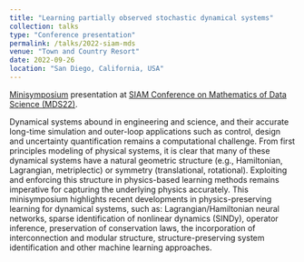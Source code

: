 ```yaml
---
title: "Learning partially observed stochastic dynamical systems"
collection: talks
type: "Conference presentation"
permalink: /talks/2022-siam-mds
venue: "Town and Country Resort"
date: 2022-09-26
location: "San Diego, California, USA"
---
```


[Minisymposium](https://meetings.siam.org/sess/dsp_programsess.cfm?SESSIONCODE=74451) presentation at [SIAM Conference on Mathematics of Data Science (MDS22)](https://www.siam.org/conferences/cm/conference/mds22).

Dynamical systems abound in engineering and science, and their accurate long-time simulation and outer-loop applications such as control, design and uncertainty quantification remains a computational challenge. From first principles modeling of physical systems, it is clear that many of these dynamical systems have a natural geometric structure (e.g., Hamiltonian, Lagrangian, metriplectic) or symmetry (translational, rotational). Exploiting and enforcing this structure in physics-based learning methods remains imperative for capturing the underlying physics accurately. This minisymposium highlights recent developments in physics-preserving learning for dynamical systems, such as: Lagrangian/Hamiltonian neural networks, sparse identification of nonlinear dynamics (SINDy), operator inference, preservation of conservation laws, the incorporation of interconnection and modular structure, structure-preserving system identification and other machine learning approaches.
